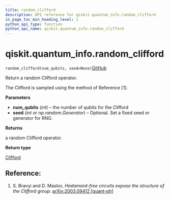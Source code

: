 ```yaml
---
title: random_clifford
description: API reference for qiskit.quantum_info.random_clifford
in_page_toc_min_heading_level: 1
python_api_type: function
python_api_name: qiskit.quantum_info.random_clifford
---
```


# qiskit.quantum\_info.random\_clifford

<span id="qiskit.quantum_info.random_clifford" />

`random_clifford(num_qubits, seed=None)`[GitHub](https://github.com/qiskit/qiskit/tree/stable/0.41/qiskit/quantum_info/operators/symplectic/random.py "view source code")

Return a random Clifford operator.

The Clifford is sampled using the method of Reference \[1].

**Parameters**

*   **num\_qubits** (*int*) – the number of qubits for the Clifford
*   **seed** (*int or np.random.Generator*) – Optional. Set a fixed seed or generator for RNG.

**Returns**

a random Clifford operator.

**Return type**

[Clifford](qiskit.quantum_info.Clifford "qiskit.quantum_info.Clifford")

## Reference:

1.  S. Bravyi and D. Maslov, *Hadamard-free circuits expose the structure of the Clifford group*. [arXiv:2003.09412 \[quant-ph\]](https://arxiv.org/abs/2003.09412)

